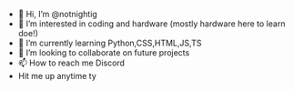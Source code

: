 - 👋 Hi, I’m @notnightig
- 👀 I’m interested in coding and hardware (mostly hardware here to learn doe!)
- 🌱 I’m currently learning Python,CSS,HTML,JS,TS
- 💞️ I’m looking to collaborate on future projects
- 📫 How to reach me Discord
- Hit me up anytime ty
